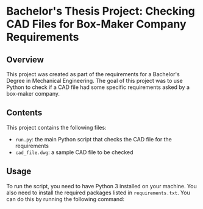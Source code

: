 # Bachelor's Thesis Project: Checking CAD Files for Box-Maker Company Requirements

## Overview
This project was created as part of the requirements for a Bachelor's Degree in Mechanical Engineering. The goal of this project was to use Python to check if a CAD file had some specific requirements asked by a box-maker company.

## Contents
This project contains the following files:
- `run.py`: the main Python script that checks the CAD file for the requirements
- `cad_file.dwg`: a sample CAD file to be checked

## Usage
To run the script, you need to have Python 3 installed on your machine. You also need to install the required packages listed in `requirements.txt`. You can do this by running the following command:
